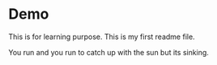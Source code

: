 # Demo

This is for learning purpose. This is my first readme file.

You run and you run to catch up with the sun but its sinking.

